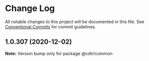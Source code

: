 # Change Log

All notable changes to this project will be documented in this file.
See [Conventional Commits](https://conventionalcommits.org) for commit guidelines.

## 1.0.307 (2020-12-02)

**Note:** Version bump only for package @cdtr/common
